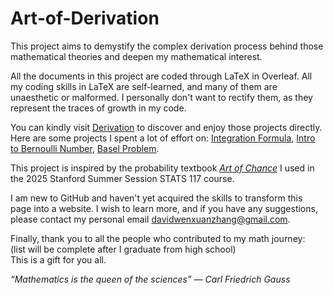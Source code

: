 # Art-of-Derivation

This project aims to demystify the complex derivation process behind those mathematical theories and deepen my mathematical interest. 

All the documents in this project are coded through LaTeX in Overleaf. All my coding skills in LaTeX are self-learned, and many of them are unaesthetic or malformed. I personally don't want to rectify them, as they represent the traces of growth in my code. 

You can kindly visit [Derivation](https://github.com/davidwenxuanzhang/Art-of-Derivation/tree/main/Derivation) to discover and enjoy those projects directly.\
Here are some projects I spent a lot of effort on: [Integration Formula](https://github.com/davidwenxuanzhang/Art-of-Derivation/blob/main/Derivation/Calculus/Integral%20Formula%20Derivation.pdf), [Intro to Bernoulli Number](https://github.com/davidwenxuanzhang/Art-of-Derivation/blob/main/Derivation/Algebra/Intro%20to%20Bernoulli%20Number.pdf), [Basel Problem](https://github.com/davidwenxuanzhang/Art-of-Derivation/blob/main/Derivation/Algebra/Basel%20problem.pdf).

This project is inspired by the probability textbook [*Art of Chance*](https://dlsun.github.io/skis/) I used in the 2025 Stanford Summer Session STATS 117 course.

I am new to GitHub and haven't yet acquired the skills to transform this page into a website. I wish to learn more, and if you have any suggestions, please contact my personal email [davidwenxuanzhang@gmail.com](mailto:davidwenxuanzhang@gmail.com).

Finally, thank you to all the people who contributed to my math journey:\
(list will be complete after I graduate from high school)\
This is a gift for you all.

*“Mathematics is the queen of the sciences”
― Carl Friedrich Gauss*
